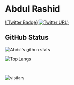 # Abdul Rashid

[![Twitter Badge](![Twitter URL](https://img.shields.io/twitter/url?label=Abdul&style=social&url=https%3A%2F%2Ftwitter.com%2FSavage_7772))](https://twitter.com/Savage_7772)

## GitHub Status

![Abdul's github stats](https://github-readme-stats.vercel.app/api?username=AbdulRashidReshamwala&show_icons=true&hide_border=true&theme=onedark)

[![Top Langs](https://github-readme-stats.vercel.app/api/top-langs/?username=AbdulRashidReshamwala&layout=compact&theme=onedark)](https://github.com/anuraghazra/github-readme-stats)


<br>

  



![visitors](https://visitor-badge.laobi.icu/badge?page_id=AbdulRashidReshamwala)
